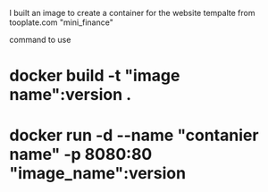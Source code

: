 I built an image to create a container for the website tempalte from tooplate.com "mini_finance"

command to use 
# docker build -t "image name":version .
# docker run -d --name "contanier name" -p 8080:80 "image_name":version 
